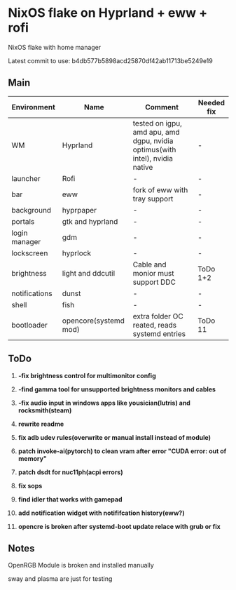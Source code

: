 # NixOS flake on Hyprland + eww + rofi

NixOS flake with home manager

Latest commit to use: b4db577b5898acd25870df42ab11713be5249e19

## Main
| Environment | Name | Comment | Needed fix |
|-----|-----|-----|-----|
| WM | Hyprland | tested on igpu, amd apu, amd dgpu, nvidia optimus(with intel), nvidia native | - |
| launcher | Rofi | - | - |
| bar | eww | fork of eww with tray support | - |
| background | hyprpaper | - | - |
| portals | gtk and hyprland | - | - |
| login manager | gdm | - | - |
| lockscreen | hyprlock | - | - |
| brightness | light and ddcutil | Cable and monior must support DDC | ToDo 1+2 |
| notifications | dunst | - | - |
| shell | fish | - | - |
| bootloader | opencore(systemd mod) | extra folder OC reated, reads systemd entries | ToDo 11 |

## ToDo

1. **-fix brightness control for multimonitor config**

2. **-find gamma tool for unsupported brightness monitors and cables**

3. **-fix audio input in windows apps like yousician(lutris) and rocksmith(steam)**

4. **rewrite readme**

5. **fix adb udev rules(overwrite or manual install instead of module)**

6. **patch invoke-ai(pytorch) to clean vram after error "CUDA error: out of memory"**

7. **patch dsdt for nuc11ph(acpi errors)**

8. **fix sops**

9. **find idler that works with gamepad**

10. **add notification widget with notififcation history(eww?)**

11. **opencre is broken after systemd-boot update relace with grub or fix**

## Notes

OpenRGB Module is broken and installed manually

sway and plasma are just for testing
